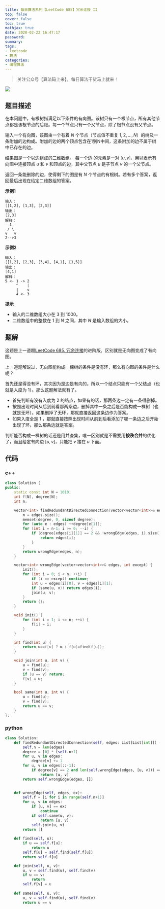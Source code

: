 ```yaml
---
title: 每日算法系列【LeetCode 685】冗余连接 II
top: false
cover: false
toc: true
mathjax: true
date: 2020-02-22 16:47:17
password:
summary:
tags:
- leetcode
- 算法
categories:
- 编程算法
---
```


> 关注公众号【算法码上来】，每日算法干货马上就来！

![](/medias/contact.jpg)

## 题目描述
在本问题中，有根树指满足以下条件的有向图。该树只有一个根节点，所有其他节点都是该根节点的后继。每一个节点只有一个父节点，除了根节点没有父节点。

输入一个有向图，该图由一个有着 $N$ 个节点（节点值不重复 $1, 2, ..., N$）的树及一条附加的边构成。附加的边的两个顶点包含在1到N中间，这条附加的边不属于树中已存在的边。

结果图是一个以边组成的二维数组。 每一个边 的元素是一对 $[u, v]$，用以表示有向图中连接顶点 $u$ 和 $v$ 和顶点的边，其中父节点 $u$ 是子节点 $v$ 的一个父节点。

返回一条能删除的边，使得剩下的图是有 $N$ 个节点的有根树。若有多个答案，返回最后出现在给定二维数组的答案。

**示例1**
```text
输入：
[[1,2], [1,3], [2,3]]
输出：
[2,3]
解释：
  1
 / \
v   v
2-->3
```

**示例2**
```text
输入：
[[1,2], [2,3], [3,4], [4,1], [1,5]]
输出：
[4,1]
解释：
5 <- 1 -> 2
     ^    |
     |    v
     4 <- 3
```

**提示**
* 输入的二维数组大小在 $3$ 到 $1000$。
* 二维数组中的整数在 $1$ 到 $N$ 之间，其中 $N$ 是输入数组的大小。

## 题解
这题是上一道题[LeetCode 685. 冗余连接](https://zhuanlan.zhihu.com/p/108220276)的进阶版，区别就是无向图变成了有向图。

上一道题解说过，无向图能构成一棵树的条件是没有环，那么有向图的条件是什么呢？

首先还是得没有环，其次因为是边是有向的，所以一个结点只能有一个父结点（也就是入度为 $1$）。那么这题解法就有了。

* 首先判断有没有入度为 $2$ 的结点，如果有的话，那两条边一定有一条得删掉。
* 按照出现时间从后到前看那两条边，删掉其中一条之后是否能构成一棵树（也就是无环）。如果删掉了无环，那就直接返回这条边作为答案。
* 如果入度全是 $1$ ，那就直接按照出现时间从前到后看添加了哪一条边之后开始出现了环，那么那条边就是答案。

判断能否构成一棵树的话还是用并查集，唯一区别就是不需要用**按秩合并**的优化了，而且给定有向边 $[u, v]$，只能把 $v$ 接在 $u$ 下面。


## 代码
### c++
```cpp
class Solution {
public:
    static const int N = 1010;
    int f[N], degree[N];
    int n;

    vector<int> findRedundantDirectedConnection(vector<vector<int>>& edges) {
        n = edges.size();
        memset(degree, 0, sizeof degree);
        for (auto e : edges) ++degree[e[1]];
        for (int i = n-1; i >= 0; --i) {
            if (degree[edges[i][1]] == 2 && !wrongEdge(edges, i).size()) {
                return edges[i];
            }
        }
        return wrongEdge(edges, n);
    }

    vector<int> wrongEdge(vector<vector<int>>& edges, int except) {
        init();
        for (int i = 0; i < n; ++i) {
            if (i == except) continue;
            int u = edges[i][0], v = edges[i][1];
            if (same(u, v)) return edges[i];
            join(u, v);
        }
        return {};
    }

    void init() {
        for (int i = 1; i <= n; ++i) {
            f[i] = i;
        }
    }

    int find(int u) {
        return u==f[u] ? u : f[u]=find(f[u]);
    }

    void join(int u, int v) {
        u = find(u);
        v = find(v);
        if (u == v) return;
        f[v] = u;
    }

    bool same(int u, int v) {
        u = find(u);
        v = find(v);
        return u == v;
    }
};
```

### python
```python
class Solution:
    def findRedundantDirectedConnection(self, edges: List[List[int]]) -> List[int]:
        self.n = len(edges)
        degree = [0] * (self.n+1)
        for u, v in edges:
            degree[v] += 1
        for u, v in edges[::-1]:
            if degree[v] == 2 and len(self.wrongEdge(edges, [u, v])) == 0:
                return [u, v]
        return self.wrongEdge(edges, [])
        

    def wrongEdge(self, edges, ex):
        self.f = [i for i in range(self.n+1)]
        for u, v in edges:
            if [u, v] == ex:
                continue
            if self.same(u, v):
                return [u, v]
            self.join(u, v)
        return []
    
    def find(self, u):
        if u == self.f[u]:
            return u
        self.f[u] = self.find(self.f[u])
        return self.f[u]

    def join(self, u, v):
        u, v = self.find(u), self.find(v)
        if u == v:
            return
        self.f[v] = u
    
    def same(self, u, v):
        u, v = self.find(u), self.find(v)
        return u == v
```